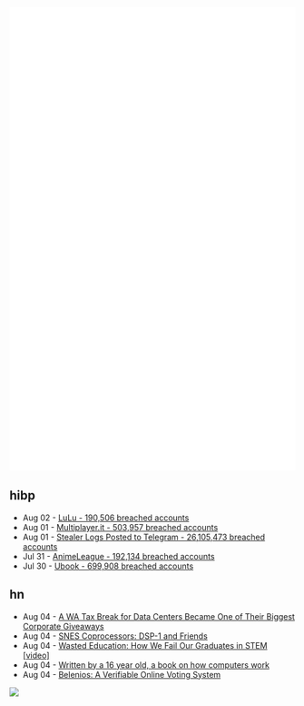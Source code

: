 ![Metrics](https://raw.githubusercontent.com/phixion/phixion/master/metrics.svg)

## hibp

<!--
for https://github.com/phixion/phixion/blob/main/.github/workflows/feeds.yml
-->
<!--START_SECTION:haveibeenpwnd-->
- Aug 02 - [LuLu - 190,506 breached accounts](https://haveibeenpwned.com/PwnedWebsites#LuLu)
- Aug 01 - [Multiplayer.it - 503,957 breached accounts](https://haveibeenpwned.com/PwnedWebsites#MultiplayerIt)
- Aug 01 - [Stealer Logs Posted to Telegram - 26,105,473 breached accounts](https://haveibeenpwned.com/PwnedWebsites#TelegramStealerLogs)
- Jul 31 - [AnimeLeague - 192,134 breached accounts](https://haveibeenpwned.com/PwnedWebsites#AnimeLeague)
- Jul 30 - [Ubook - 699,908 breached accounts](https://haveibeenpwned.com/PwnedWebsites#Ubook)
<!--END_SECTION:haveibeenpwnd-->

## hn

<!--
for https://github.com/phixion/phixion/blob/main/.github/workflows/feeds.yml
-->
<!--START_SECTION:hn-->
- Aug 04 - [A WA Tax Break for Data Centers Became One of Their Biggest Corporate Giveaways](https://www.propublica.org/article/washington-data-centers-tech-jobs-tax-break)
- Aug 04 - [SNES Coprocessors: DSP-1 and Friends](https://jsgroth.dev/blog/posts/snes-coprocessors-part-1/)
- Aug 04 - [Wasted Education: How We Fail Our Graduates in STEM [video]](https://www.youtube.com/watch?v=ZTWaSPzAgBA)
- Aug 04 - [Written by a 16 year old, a book on how computers work](https://github.com/hackclub/RAM-a-thon)
- Aug 04 - [Belenios: A Verifiable Online Voting System](https://www.belenios.org/)
<!--END_SECTION:hn-->

<!--
for https://yhype.me
-->
![](https://hit.yhype.me/github/profile?user_id=13013670)
